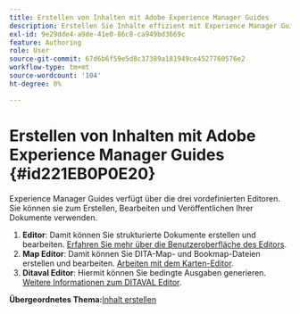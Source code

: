 ```yaml
---
title: Erstellen von Inhalten mit Adobe Experience Manager Guides
description: Erstellen Sie Inhalte effizient mit Experience Manager Guides. Erfahren Sie, wie Sie Ihre Dokumente in Experience Manager Guides erstellen, bearbeiten und veröffentlichen.
exl-id: 9e29dde4-a9de-41e0-86c8-ca949bd3669c
feature: Authoring
role: User
source-git-commit: 67d6b6f59e5d8c37389a181949ce4527760576e2
workflow-type: tm+mt
source-wordcount: '104'
ht-degree: 0%

---
```


# Erstellen von Inhalten mit Adobe Experience Manager Guides {#id221EB0P0E20}

Experience Manager Guides verfügt über die drei vordefinierten Editoren. Sie können sie zum Erstellen, Bearbeiten und Veröffentlichen Ihrer Dokumente verwenden.

1. **Editor**: Damit können Sie strukturierte Dokumente erstellen und bearbeiten. [Erfahren Sie mehr über die Benutzeroberfläche des Editors](web-editor.md).
1. **Map Editor**: Damit können Sie DITA-Map- und Bookmap-Dateien erstellen und bearbeiten. [Arbeiten mit dem Karten-Editor](map-editor.md).
1. **Ditaval Editor**: Hiermit können Sie bedingte Ausgaben generieren. [Weitere Informationen zum DITAVAL Editor](ditaval-editor.md).



**Übergeordnetes Thema:**&#x200B;[ Inhalt erstellen](authoring-content.md)
